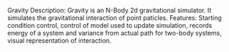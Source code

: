 Gravity
Description: Gravity is an N-Body 2d gravitational simulator. It simulates the gravitational interaction of point paticles. 
Features: Starting condition control, control of model used to update simulation, 
  records energy of a system and variance from actual path for two-body systems, visual representation of interaction.

